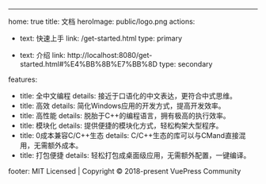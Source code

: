---
home: true
title: 文档
heroImage: public/logo.png
actions:
  - text: 快速上手
    link: /get-started.html
    type: primary

  - text: 介绍
    link: http://localhost:8080/get-started.html#%E4%BB%8B%E7%BB%8D
    type: secondary

features:
  - title: 全中文编程
    details: 接近于口语化的中文表达，更符合中式思维。
  - title: 高效
    details: 简化Windows应用的开发方式，提高开发效率。
  - title: 高性能
    details: 脱胎于C++的编程语言，拥有极高的执行效率。
  - title: 模块化
    details: 提供便捷的模块化方式，轻松构架大型程序。
  - title: 0成本兼容C/C++生态
    details: C/C++生态的库可以与CMand直接混用，无需额外成本。
  - title: 打包便捷
    details: 轻松打包成桌面级应用，无需额外配置，一键编译。

footer: MIT Licensed | Copyright © 2018-present VuePress Community

